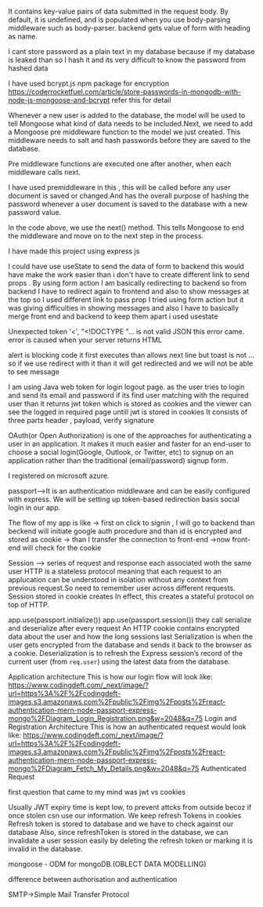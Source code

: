 It contains key-value pairs of data submitted in the request body. By default, it is undefined, and is populated when you use body-parsing middleware such as body-parser.
backend gets value of form with heading as name.

I cant store password as a plain text in my database because if my database is leaked than
so I hash it and its very difficult to know the password from hashed data

I have used bcrypt.js npm package for encryption
https://coderrocketfuel.com/article/store-passwords-in-mongodb-with-node-js-mongoose-and-bcrypt
refer this for detail

Whenever a new user is added to the database, the model will be used to tell Mongoose what kind of data needs to be included.Next, we need to add a Mongoose pre middleware function to the model we just created. This middleware needs to salt and hash passwords before they are saved to the database.

Pre middleware functions are executed one after another, when each middleware calls next.


I have used premiddleware in this , this will be called before any user document is saved or changed.And has the overall purpose of hashing the password whenever a user document is saved to the database with a new password value.

In the code above, we use the next() method. This tells Mongoose to end the middleware and move on to the next step in the process.

I have made this project using express js

I could have use useState to send the data of form to backend this would have make the work easier than i don't have to create different 
link to send props . By using form action I am basically redirecting
to backend so from backend I have to redirect again to frontend
and also to show messages at the top so I used different link
to pass prop 
I tried using form action but it was giving difficulties in showing messages and also I have to basically merge front end and backend
to keep them apart i used usestate



Unexpected token '<', "<!DOCTYPE "... is not valid JSON
this error came. error is caused when your server returns HTML

alert is blocking code it first executes than allows next line
but toast is not ... so if we use redirect with it than 
it will get redirected and we will not be able to see message


I am using Java web token for login logout page.
as the user tries to login and send its email and password
if its find user matching with the required user than it returns jwt token
which is stored as cookies and the viewer can see the logged in required
page untill jwt is stored in cookies
It consists of three parts header , payload, verify signature



OAuth(or Open Authorization) is one of the approaches for authenticating a user in an application. It makes it much easier and faster for an end-user to choose a social login(Google, Outlook, or Twitter, etc) to signup on an application rather than the traditional (email/password) signup form.

I registered on microsoft azure.

passport-->It is an authentication middleware and can be easily configured with express. 
We will be setting up token-based redirection basis social login in our app.


The flow of my app is like 
-> first on click to signin , I will go to backend than beckend will initiate google 
auth procedure and than id is encrypted and stored as cookie 
-> than I transfer the connection to front-end
->now front-end will check for the cookie






Session --> series of request and response each associated woth the same user
HTTP is a stateless protocol meaning that each request to an applucation can be understood in isolation without any context from previous request.So need to 
remember user across different requests. Session stored in cookie creates
In effect, this creates a stateful protocol on top of HTTP.


app.use(passport.initialize())
app.use(passport.session())
they call serialize and deserialize after every request
An HTTP cookie contains encrypted data about the user and how the long sessions last
Serialization is when the user gets encrypted from the database and sends it back to the browser as a cookie.
Deserialization is to refresh the Express session’s record of the current user (from `req.user`) using the latest data from the database.



Application architecture
This is how our login flow will look like:
https://www.codingdeft.com/_next/image/?url=https%3A%2F%2Fcodingdeft-images.s3.amazonaws.com%2Fpublic%2Fimg%2Fposts%2Freact-authentication-mern-node-passport-express-mongo%2FDiagram_Login_Registration.png&w=2048&q=75
Login and Registration Architecture
This is how an authenticated request would look like:
https://www.codingdeft.com/_next/image/?url=https%3A%2F%2Fcodingdeft-images.s3.amazonaws.com%2Fpublic%2Fimg%2Fposts%2Freact-authentication-mern-node-passport-express-mongo%2FDiagram_Fetch_My_Details.png&w=2048&q=75
Authenticated Request


first question that came to my mind was jwt vs cookies


Usually JWT expiry time is kept low, to prevent attcks from outside 
becoz if once stolen csn use our information. We keep refresh Tokens in cookies
Refresh token is stored to database and we have to check against our database
Also, since refreshToken is stored in the database, we can invalidate a user session easily by deleting the refresh token or marking it is invalid in the database.

mongoose - ODM for mongoDB.(OBLECT DATA MODELLING)

difference between authorisation and authentication

SMTP->Simple Mail Transfer Protocol